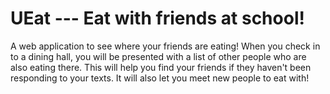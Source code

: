 UEat --- Eat with friends at school!
====

A web application to see where your friends are eating! When you check in to a dining hall, you will be presented 
with a list of other people who are also eating there. This will help you find your friends if they haven't been 
responding to your texts. It will also let you meet new people to eat with!


